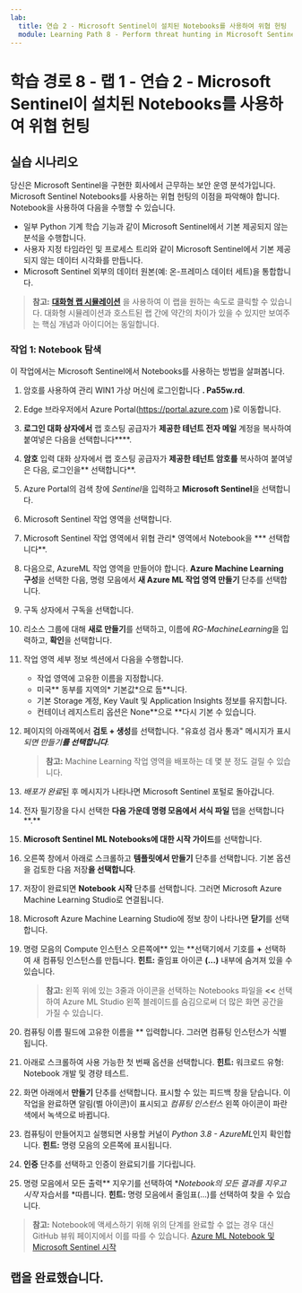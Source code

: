 ```yaml
---
lab:
  title: 연습 2 - Microsoft Sentinel이 설치된 Notebooks를 사용하여 위협 헌팅
  module: Learning Path 8 - Perform threat hunting in Microsoft Sentinel
---
```


# 학습 경로 8 - 랩 1 - 연습 2 - Microsoft Sentinel이 설치된 Notebooks를 사용하여 위협 헌팅

## 실습 시나리오

당신은 Microsoft Sentinel을 구현한 회사에서 근무하는 보안 운영 분석가입니다. Microsoft Sentinel Notebooks를 사용하는 위협 헌팅의 이점을 파악해야 합니다. Notebook을 사용하여 다음을 수행할 수 있습니다.

- 일부 Python 기계 학습 기능과 같이 Microsoft Sentinel에서 기본 제공되지 않는 분석을 수행합니다.
- 사용자 지정 타임라인 및 프로세스 트리와 같이 Microsoft Sentinel에서 기본 제공되지 않는 데이터 시각화를 만듭니다.
- Microsoft Sentinel 외부의 데이터 원본(예: 온-프레미스 데이터 세트)을 통합합니다.

>**참고:** **[대화형 랩 시뮬레이션](https://mslabs.cloudguides.com/guides/SC-200%20Lab%20Simulation%20-%20Hunt%20for%20threats%20using%20notebooks%20in%20Microsoft%20Sentinel)** 을 사용하여 이 랩을 원하는 속도로 클릭할 수 있습니다. 대화형 시뮬레이션과 호스트된 랩 간에 약간의 차이가 있을 수 있지만 보여주는 핵심 개념과 아이디어는 동일합니다. 

### 작업 1: Notebook 탐색

이 작업에서는 Microsoft Sentinel에서 Notebooks를 사용하는 방법을 살펴봅니다.

1. 암호를 사용하여 관리 WIN1 가상 머신에 로그인합니다 **. Pa55w.rd**.  

1. Edge 브라우저에서 Azure Portal(https://portal.azure.com )로 이동합니다.

1. **로그인 대화 상자에서** 랩 호스팅 공급자가 **제공한 테넌트 전자 메일** 계정을 복사하여 붙여넣은 다음을 선택합니다****.

1. **암호** 입력 대화 상자에서 랩 호스팅 공급자가 **제공한 테넌트 암호를** 복사하여 붙여넣은 다음, 로그인을** 선택합니다**.

1. Azure Portal의 검색 창에 *Sentinel*을 입력하고 **Microsoft Sentinel**을 선택합니다.

1. Microsoft Sentinel 작업 영역을 선택합니다.

1. Microsoft Sentinel 작업 영역에서 위협 관리* 영역에서 Notebook을 *** 선택합니다**.

1. 다음으로, AzureML 작업 영역을 만들어야 합니다. **Azure Machine Learning 구성**을 선택한 다음, 명령 모음에서 **새 Azure ML 작업 영역 만들기** 단추를 선택합니다.

1. 구독 상자에서 구독을 선택합니다.

1. 리소스 그룹에 대해 **새로 만들기**를 선택하고, 이름에 *RG-MachineLearning*을 입력하고, **확인**을 선택합니다. 

1. 작업 영역 세부 정보 섹션에서 다음을 수행합니다.

     - 작업 영역에 고유한 이름을 지정합니다.
     - 미국** 동부를 지역의* 기본값*으로 둡**니다.
     - 기본 Storage 계정, Key Vault 및 Application Insights 정보를 유지합니다.
     - 컨테이너 레지스트리 옵션은 None**으로 **다시 기본 수 있습니다.

1. 페이지의 아래쪽에서 **검토 + 생성**를 선택합니다. "유효성 검사 통과" 메시지가 표시*되면 만들기**를 선택합니다**.* 

     >**참고:** Machine Learning 작업 영역을 배포하는 데 몇 분 정도 걸릴 수 있습니다.

1. *배포가 완료*된 후 메시지가 나타나면 Microsoft Sentinel 포털로 돌아갑니다.

1. 전자 필기장을 다시 선택한 **다음 가운데 명령 모음에서 서식 파일** 탭을 선택합니다**.** 

1. **Microsoft Sentinel ML Notebooks에 대한 시작 가이드**를 선택합니다. 

1. 오른쪽 창에서 아래로 스크롤하고 **템플릿에서 만들기** 단추를 선택합니다. 기본 옵션을 검토한 다음 저장**을 선택합니다**.

1. 저장이 완료되면 **Notebook 시작** 단추를 선택합니다. 그러면 Microsoft Azure Machine Learning Studio로 연결됩니다.

1. Microsoft Azure Machine Learning Studio에 정보 창이 나타나면 **닫기**를 선택합니다.

1. 명령 모음의 Compute 인스턴스 오른쪽에** 있는 **선택기에서 기호를 **+** 선택하여 새 컴퓨팅 인스턴스를 만듭니다. **힌트:** 줄임표 아이콘 **(...)** 내부에 숨겨져 있을 수 있습니다.

     >**참고:** 왼쪽 위에 있는 3줄과 아이콘을 선택하는 Notebooks 파일을 **<<** 선택하여 Azure ML Studio 왼쪽 블레이드를 숨김으로써 더 많은 화면 공간을 가질 수 있습니다.

1. 컴퓨팅 이름 필드에 고유한 이름을 ** 입력합니다. 그러면 컴퓨팅 인스턴스가 식별됩니다.

1. 아래로 스크롤하여 사용 가능한 첫 번째 옵션을 선택합니다. **힌트:** 워크로드 유형: Notebook 개발 및 경량 테스트.

1. 화면 아래에서 **만들기** 단추를 선택합니다. 표시할 수 있는 피드백 창을 닫습니다. 이 작업을 완료하면 알림(벨 아이콘)이 표시되고 *컴퓨팅 인스턴스* 왼쪽 아이콘이 파란색에서 녹색으로 바뀝니다.

1. 컴퓨팅이 만들어지고 실행되면 사용할 커널이 *Python 3.8 - AzureML*인지 확인합니다. **힌트:** 명령 모음의 오른쪽에 표시됩니다.

1. **인증** 단추를 선택하고 인증이 완료되기를 기다립니다.

1. 명령 모음에서 모든 출력** 지우기를 선택하여 **Notebook의 모든 결과를 지우고 시작* 자습서를 *따릅니다. **힌트:** 명령 모음에서 줄임표(...)를 선택하여 찾을 수 있습니다.

>**참고:** Notebook에 액세스하기 위해 위의 단계를 완료할 수 없는 경우 대신 GitHub 뷰워 페이지에서 이를 따를 수 있습니다. [Azure ML Notebook 및 Microsoft Sentinel 시작](https://nbviewer.org/github/Azure/Azure-Sentinel-Notebooks/blob/master/A%20Getting%20Started%20Guide%20For%20Azure%20Sentinel%20ML%20Notebooks.ipynb) 

## 랩을 완료했습니다.

